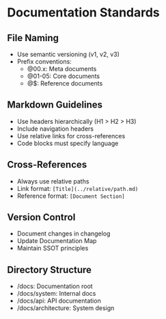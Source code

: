 # Documentation Standards

## File Naming
- Use semantic versioning (v1, v2, v3)
- Prefix conventions:
  - @00.x: Meta documents
  - @01-05: Core documents
  - @$: Reference documents

## Markdown Guidelines
- Use headers hierarchically (H1 > H2 > H3)
- Include navigation headers
- Use relative links for cross-references
- Code blocks must specify language

## Cross-References
- Always use relative paths
- Link format: `[Title](../relative/path.md)`
- Reference format: `[Document Section]`

## Version Control
- Document changes in changelog
- Update Documentation Map
- Maintain SSOT principles

## Directory Structure
- /docs: Documentation root
- /docs/system: Internal docs
- /docs/api: API documentation
- /docs/architecture: System design
